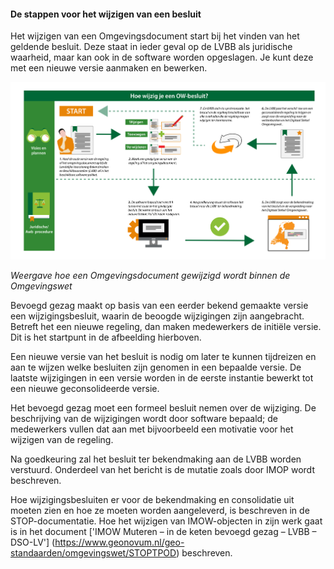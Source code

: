 ﻿#### De stappen voor het wijzigen van een besluit

Het wijzigen van een Omgevingsdocument start bij het vinden van het geldende
besluit. Deze staat in ieder geval op de LVBB als juridische waarheid, maar kan
ook in de software worden opgeslagen. Je kunt deze met een nieuwe versie
aanmaken en bewerken.

![](media/5004SchemaWijzigenOD.png)

*Weergave hoe een Omgevingsdocument gewijzigd wordt binnen de
Omgevingswet*

Bevoegd gezag maakt op basis van een eerder bekend gemaakte versie een
wijzigingsbesluit, waarin de beoogde wijzigingen zijn aangebracht. Betreft het
een nieuwe regeling, dan maken medewerkers de initiële versie. Dit is het
startpunt in de afbeelding hierboven.

Een nieuwe versie van het besluit is nodig om later te kunnen tijdreizen en aan
te wijzen welke besluiten zijn genomen in een bepaalde versie. De laatste
wijzigingen in een versie worden in de eerste instantie bewerkt tot een nieuwe
geconsolideerde versie.

Het bevoegd gezag moet een formeel besluit nemen over de wijziging. De
beschrijving van de wijzigingen wordt door software bepaald; de medewerkers
vullen dat aan met bijvoorbeeld een motivatie voor het wijzigen van de regeling.

Na goedkeuring zal het besluit ter bekendmaking aan de LVBB worden verstuurd.
Onderdeel van het bericht is de mutatie zoals door IMOP wordt beschreven.

Hoe wijzigingsbesluiten er voor de bekendmaking en consolidatie uit moeten zien 
en hoe ze moeten worden aangeleverd, is beschreven in de STOP-documentatie. 
Hoe het wijzigen van IMOW-objecten in zijn werk gaat is in het document 
['IMOW Muteren – in de keten bevoegd gezag – LVBB – DSO-LV']
(https://www.geonovum.nl/geo-standaarden/omgevingswet/STOPTPOD) beschreven.
